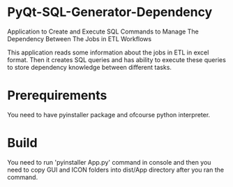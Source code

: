 # PyQt-SQL-Generator-Dependency
Application to Create and Execute SQL Commands to Manage The Dependency Between The Jobs in ETL Workflows

This application reads some information about the jobs in ETL in excel format. Then it creates SQL queries and has ability to execute these queries to store dependency knowledge between different tasks.

# Prerequirements
You need to have pyinstaller package and ofcourse python interpreter.

# Build
You need to run 'pyinstaller App.py' command in console and then you need to copy GUI and ICON folders into dist/App directory after you ran the command.
